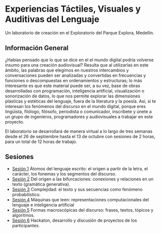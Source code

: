 # Experiencias Táctiles, Visuales y Auditivas del Lenguaje

Un laboratorio de creación en el Exploratorio del Parque Explora, Medellín.

## Información General

¿Habías pensado que lo que se dice en el el mundo digital podría volverse insumo para una creación audiovisual? Resulta que al utilizarlas en este ámbito, las palabras que elegimos en nuestros intercambios y conversaciones pueden ser analizadas y convertidas en frecuencias y funciones o descompuestas en ordenamientos y estructuras; lo más interesante es que este material puede ser, a su vez, base de obras desarrolladas con programación, inteligencia artificial, visualización o sonorización de datos, lo que nos permite explorar las dimensiones plásticas y estéticas del lenguaje, fuera de la literatura y la poesía. Así, si te interesan los fenómenos del discurso en el mundo digital, porque eres lingüista, filólogo, filósofo, periodista o comunicador, inscríbete y únete a un grupo de ingenieros, programadores y audiovisuales a trabajar en este proyecto.

El laboratorio se desarrollará de manera virtual a lo largo de tres semanas desde el 26 de septiembre hasta el 13 de octubre con sesiones de 2 horas, para un total de 12 horas de trabajo.

## Sesiones

* [Sesión 1](sesion1)
Átomos del lenguaje escrito: el origen a partir de la letra, el carácter, los fonemas y los segmentos del discurso.
* [Sesión 2](sesion2)
Del origen a las bifurcaciones: conexiones y relaciones en un texto (gramática generativa).
* [Sesión 3](sesion3)
Complejidad: el texto y sus secuencias como fenómeno probabilístico.
* [Sesión 4](sesion4)
Máquinas que leen: representaciones computacionales del lenguaje e inteligencia artificial
* [Sesión 5](sesion5)
Formas macroscópicas del discurso: frases, textos, tópicos y algoritmos.
* [Sesión 6](sesion6)
Hackaton, desarrollo y discusión de proyectos de los participantes.

